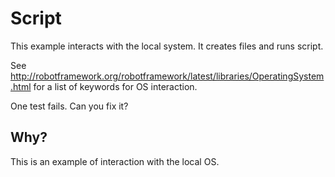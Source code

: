 # Script

This example interacts with the local system.
It creates files and runs script.

See http://robotframework.org/robotframework/latest/libraries/OperatingSystem.html for a list of keywords for OS interaction.

One test fails. Can you fix it?

## Why?

This is an example of interaction with the local OS.
